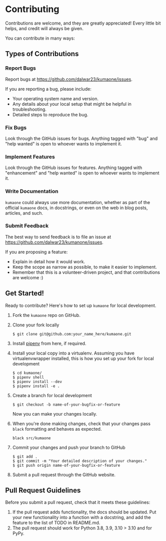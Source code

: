 # Contributing

Contributions are welcome, and they are greatly appreciated! Every little bit
helps, and credit will always be given.

You can contribute in many ways:

## Types of Contributions

### Report Bugs

Report bugs at https://github.com/dalwar23/kumaone/issues.

If you are reporting a bug, please include:

* Your operating system name and version.
* Any details about your local setup that might be helpful in troubleshooting.
* Detailed steps to reproduce the bug.

### Fix Bugs

Look through the GitHub issues for bugs. Anything tagged with "bug" and "help
wanted" is open to whoever wants to implement it.

### Implement Features

Look through the GitHub issues for features. Anything tagged with "enhancement"
and "help wanted" is open to whoever wants to implement it.

### Write Documentation

`kumaone` could always use more documentation, whether as part of the
official `kumaone` docs, in docstrings, or even on the web in blog posts,
articles, and such.

### Submit Feedback

The best way to send feedback is to file an issue at https://github.com/dalwar23/kumanone/issues.

If you are proposing a feature:

* Explain in detail how it would work.
* Keep the scope as narrow as possible, to make it easier to implement.
* Remember that this is a volunteer-driven project, and that contributions
  are welcome :)

## Get Started!

Ready to contribute? Here's how to set up `kumaone` for local development.

1. Fork the `kumaone` repo on GitHub.
2. Clone your fork locally

    ```shell
    $ git clone git@github.com:your_name_here/kumaone.git
    ```
3. Install [pipenv](https://pipenv.pypa.io/en/latest/) from here, if required.
4. Install your local copy into a virtualenv. Assuming you have virtualenvwrapper
   installed, this is how you set up your fork for local development

   ```shell
   $ cd kumaone/
   $ pipenv shell
   $ pipenv install --dev
   $ pipenv install -e .
   ```
5. Create a branch for local development

   ```shell
   $ git checkout -b name-of-your-bugfix-or-feature
   ```
   Now you can make your changes locally.
6. When you're done making changes, check that your changes pass `black` formatting
   and behaves as expected.

   ```shell
   black src/kumaone
   ```
7. Commit your changes and push your branch to GitHub

   ```shell
   $ git add .
   $ git commit -m "Your detailed description of your changes."
   $ git push origin name-of-your-bugfix-or-feature
   ```
8. Submit a pull request through the GitHub website.

## Pull Request Guidelines

Before you submit a pull request, check that it meets these guidelines:

1. If the pull request adds functionality, the docs should be updated. Put
   your new functionality into a function with a docstring, and add the
   feature to the list of TODO in README.md.
2. The pull request should work for Python 3.8, 3.9, 3.10 > 3.10 and for PyPy.

